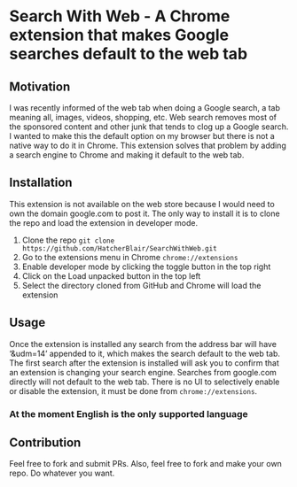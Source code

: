 # Search With Web - A Chrome extension that makes Google searches default to the web tab

## Motivation
I was recently informed of the web tab when doing a Google search, a tab meaning all, images, videos, shopping, etc.  Web search removes most of the sponsored content and other junk that tends to clog up a Google search.  I wanted to make this the default option on my browser but there is not a native way to do it in Chrome. This extension solves that problem by adding a search engine to Chrome and making it default to the web tab.

## Installation
This extension is not available on the web store because I would need to own the domain google.com to post it.  The only way to install it is to clone the repo and load the extension in developer mode.

1.  Clone the repo `git clone https://github.com/HatcherBlair/SearchWithWeb.git`
2. Go to the extensions menu in Chrome `chrome://extensions`
3. Enable developer mode by clicking the toggle button in the top right
4. Click on the Load unpacked button in the top left
5. Select the directory cloned from GitHub and Chrome will load the extension

## Usage
Once the extension is installed any search from the address bar will have ‘&udm=14’ appended to it, which makes the search default to the web tab.  The first search after the extension is installed will ask you to confirm that an extension is changing your search engine.  Searches from google.com directly will not default to the web tab.  There is no UI to selectively enable or disable the extension, it must be done from `chrome://extensions`.

### At the moment English is the only supported language

## Contribution
Feel free to fork and submit PRs.  Also, feel free to fork and make your own repo. Do whatever you want.
